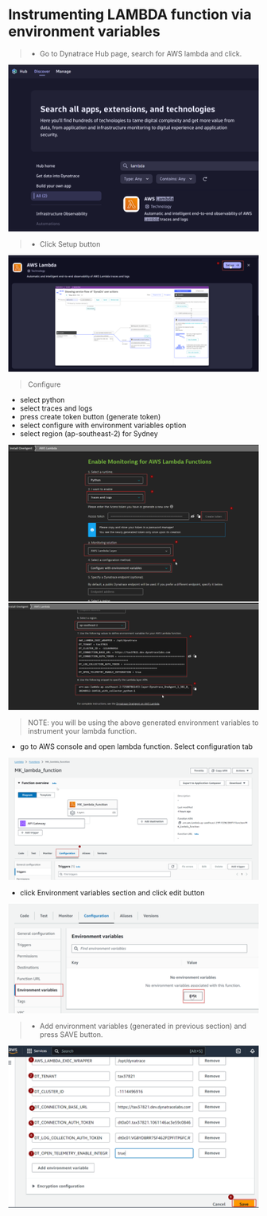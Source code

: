# Instrumenting LAMBDA function via environment variables

> - Go to Dynatrace Hub page, search for AWS lambda and click.

![](https://github.com/hakansuku/D1APACTraining/blob/main/images/lambda/hublambda.png?raw=true)

> - Click Setup button

![](https://github.com/hakansuku/D1APACTraining/blob/main/images/lambda/setup.png?raw=true)

> Configure 
- select python
- select traces and logs
- press create token button (generate token)
- select configure with environment variables option
- select region (ap-southeast-2) for Sydney

![](https://github.com/hakansuku/D1APACTraining/blob/main/images/lambda/env1.png?raw=true)
![](https://github.com/hakansuku/D1APACTraining/blob/main/images/lambda/env2.png?raw=true)

> NOTE: you will be using the above generated environment variables to instrument your lambda function.

- go to AWS console and open lambda function.  Select configuration tab

![](https://github.com/hakansuku/D1APACTraining/blob/main/images/lambda/configuration.png?raw=true)

- click Environment variables section and click edit button

![](https://github.com/hakansuku/D1APACTraining/blob/main/images/lambda/edit.png?raw=true)

> - Add environment variables (generated in previous section) and press SAVE button.

![](https://github.com/hakansuku/D1APACTraining/blob/main/images/lambda/lambdaenvvariableSAVE.png?raw=true)
